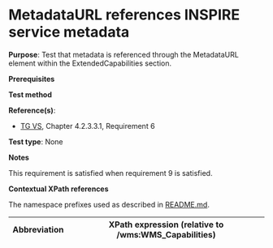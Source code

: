 # MetadataURL references INSPIRE service metadata

**Purpose**: Test that metadata is referenced through the MetadataURL element within the ExtendedCapabilities section.

**Prerequisites**

**Test method**

**Reference(s)**:
* [TG VS](./README.md#ref_TG_VS), Chapter 4.2.3.3.1, Requirement 6

**Test type**: None

**Notes**

This requirement is satisfied when requirement 9 is satisfied.

**Contextual XPath references**

The namespace prefixes used as described in [README.md](./README.md#namespaces).

Abbreviation                                               |  XPath expression (relative to /wms:WMS_Capabilities)
---------------------------------------------------------- | -------------------------------------------------------------------------
